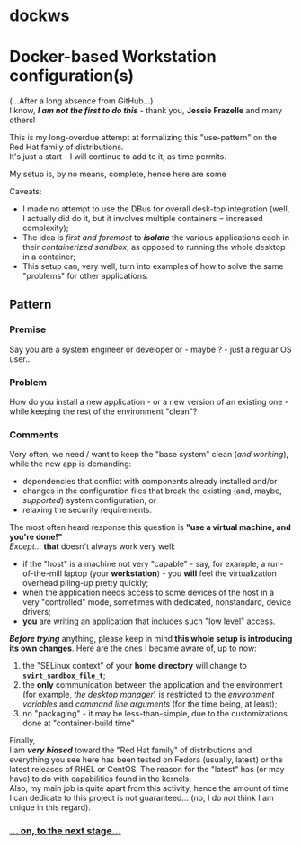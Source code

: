 # dockws
# Docker-based Workstation configuration(s)
(...After a long absence from GitHub...)  
I know, ***I am not the first to do this*** - thank you, **Jessie Frazelle** and many others!

This is my long-overdue attempt at formalizing this "use-pattern" on the Red Hat family of distributions.  
It's just a start - I will continue to add to it, as time permits.  

My setup is, by no means, complete, hence here are some  
  
Caveats:
- I made no attempt to use the DBus for overall desk-top integration (well, I actually did do it, but it involves multiple containers = increased complexity);
- The idea is _first and foremost_ to ***isolate*** the various applications each in their _containerized sandbox_, as opposed to running the whole desktop in a container;
- This setup can, very well, turn into examples of how to solve the same "problems" for other applications.

## Pattern
### **Premise**
   Say you are a system engineer or developer or - maybe ? - just a regular OS user...
### **Problem**
How do you install a new application - or a new version of an existing one - while keeping the rest of the environment "clean"?  
### Comments
Very often, we need / want to keep the "base system" clean (_and working_), while the new app is demanding:
- dependencies that conflict with components already installed and/or
- changes in the configuration files that break the existing (and, maybe, _supported_) system configuration, or
- relaxing the security requirements.  

The most often heard response this question is **"use a virtual machine, and you're done!"**  
_Except..._ **that** doesn't always work very well:
- if the "host" is a machine not very "capable" - say, for example, a run-of-the-mill laptop (your **workstation**) - you **will** feel the virtualization overhead piling-up pretty quickly;
- when the application needs access to some devices of the host in a very "controlled" mode, sometimes with dedicated, nonstandard, device drivers;
- **you** are writing an application that includes such "low level" access.

***Before trying*** anything, please keep in mind **this whole setup is introducing its own changes**. Here are the ones I became aware of, up to now:

1. the "SELinux context" of your __home directory__ will change to __`svirt_sandbox_file_t`__;
2. the **only** communication between the application and the environment (for example, _the desktop manager_) is restricted to the _environment variables_ and _command line arguments_ (for the time being, at least);
3. no "packaging" - it may be less-than-simple, due to the customizations done at "container-build time"

Finally,  
I am ___very biased___ toward the "Red Hat family" of distributions and everything you see here has been tested on Fedora (usually, latest) or the latest releases of RHEL or CentOS. The reason for the "latest" has (or may have) to do with capabilities found in the kernels;  
Also, my main job is quite apart from this activity, hence the amount of time I can dedicate to this project is not guaranteed... (no, I do _not_ think I am unique in this regard).

### [... on, to the next stage...](environment)

